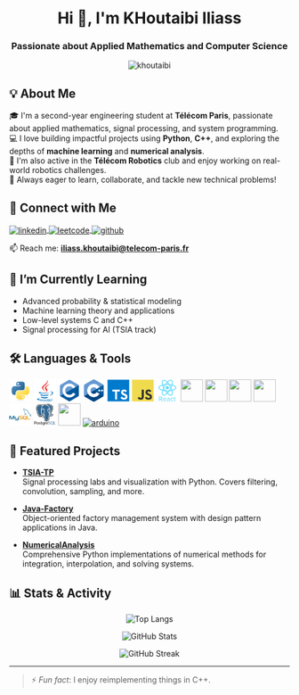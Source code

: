 <h1 align="center">Hi 👋, I'm KHoutaibi Iliass</h1>
<h3 align="center">Passionate about Applied Mathematics and Computer Science</h3>

<p align="center">
  <img src="https://komarev.com/ghpvc/?username=khoutaibi&label=Profile%20views&color=0e75b6&style=flat" alt="khoutaibi" />
</p>

## 💡 About Me

🎓 I'm a second-year engineering student at **Télécom Paris**, passionate about applied mathematics, signal processing, and system programming.  
💻 I love building impactful projects using **Python**, **C++**, and exploring the depths of **machine learning** and **numerical analysis**.  
🤖 I'm also active in the **Télécom Robotics** club and enjoy working on real-world robotics challenges.  
🚀 Always eager to learn, collaborate, and tackle new technical problems!

## 🔗 Connect with Me

<p align="left">
  <a href="https://linkedin.com/in/iliass-khoutaibi-408439290" target="blank">
    <img align="center" src="https://cdn.jsdelivr.net/npm/simple-icons@v3/icons/linkedin.svg" alt="linkedin" height="30" width="40" />
  </a>
  <a href="https://leetcode.com/khoutaibi" target="blank">
    <img align="center" src="https://raw.githubusercontent.com/rahuldkjain/github-profile-readme-generator/master/src/images/icons/Social/leet-code.svg" alt="leetcode" height="30" width="40" />
  </a>
  <a href="https://github.com/khoutaibi" target="blank">
    <img align="center" src="https://cdn.jsdelivr.net/npm/simple-icons@v3/icons/github.svg" alt="github" height="30" width="40" />
  </a>
</p>

📫 Reach me: **iliass.khoutaibi@telecom-paris.fr**

## 🧠 I’m Currently Learning

- Advanced probability & statistical modeling  
- Machine learning theory and applications  
- Low-level systems C and C++  
- Signal processing for AI (TSIA track)

## 🛠 Languages & Tools

<p align="left">
  <a href="https://www.python.org" target="_blank"><img src="https://raw.githubusercontent.com/devicons/devicon/master/icons/python/python-original.svg" width="40" height="40"/></a>
  <a href="https://www.java.com" target="_blank"><img src="https://raw.githubusercontent.com/devicons/devicon/master/icons/java/java-original.svg" width="40" height="40"/></a>
  <a href="https://www.cprogramming.com/" target="_blank"><img src="https://raw.githubusercontent.com/devicons/devicon/master/icons/c/c-original.svg" width="40" height="40"/></a>
  <a href="https://www.w3schools.com/cpp/" target="_blank"><img src="https://raw.githubusercontent.com/devicons/devicon/master/icons/cplusplus/cplusplus-original.svg" width="40" height="40"/></a>
  <a href="https://www.typescriptlang.org/" target="_blank"><img src="https://raw.githubusercontent.com/devicons/devicon/master/icons/typescript/typescript-original.svg" width="40" height="40"/></a>
  <a href="https://www.javascript.com/" target="_blank"><img src="https://raw.githubusercontent.com/devicons/devicon/master/icons/javascript/javascript-original.svg" width="40" height="40"/></a>
  <a href="https://reactjs.org/" target="_blank"><img src="https://raw.githubusercontent.com/devicons/devicon/master/icons/react/react-original-wordmark.svg" width="40" height="40"/></a>
  <a href="https://pytorch.org/" target="_blank"><img src="https://www.vectorlogo.zone/logos/pytorch/pytorch-icon.svg" width="40" height="40"/></a>
  <a href="https://www.tensorflow.org" target="_blank"><img src="https://www.vectorlogo.zone/logos/tensorflow/tensorflow-icon.svg" width="40" height="40"/></a>
  <a href="https://scikit-learn.org/" target="_blank"><img src="https://upload.wikimedia.org/wikipedia/commons/0/05/Scikit_learn_logo_small.svg" width="40" height="40"/></a>
  <a href="https://opencv.org/" target="_blank"><img src="https://www.vectorlogo.zone/logos/opencv/opencv-icon.svg" width="40" height="40"/></a>
  <a href="https://www.mysql.com/" target="_blank"><img src="https://raw.githubusercontent.com/devicons/devicon/master/icons/mysql/mysql-original-wordmark.svg" width="40" height="40"/></a>
  <a href="https://www.postgresql.org" target="_blank"><img src="https://raw.githubusercontent.com/devicons/devicon/master/icons/postgresql/postgresql-original-wordmark.svg" width="40" height="40"/></a>
  <a href="https://git-scm.com/" target="_blank"><img src="https://www.vectorlogo.zone/logos/git-scm/git-scm-icon.svg" width="40" height="40"/></a>
  <a href="https://www.arduino.cc/" target="_blank"><img src="https://cdn.worldvectorlogo.com/logos/arduino-1.svg" alt="arduino" width="40" height="40"/></a>
</p>

## 📂 Featured Projects

- [**TSIA-TP**](https://github.com/KHOUTAIBI/TSIA-TP)  
  Signal processing labs and visualization with Python. Covers filtering, convolution, sampling, and more.

- [**Java-Factory**](https://github.com/KHOUTAIBI/Java-Factory)  
  Object-oriented factory management system with design pattern applications in Java.

- [**NumericalAnalysis**](https://github.com/KHOUTAIBI/NumericalAnalysis)  
  Comprehensive Python implementations of numerical methods for integration, interpolation, and solving systems.

## 📊 Stats & Activity

<p align="center">
  <img src="https://github-readme-stats.vercel.app/api/top-langs?username=khoutaibi&show_icons=true&locale=en&layout=compact" alt="Top Langs" />
</p>

<p align="center">
  <img src="https://github-readme-stats.vercel.app/api?username=khoutaibi&show_icons=true&locale=en" alt="GitHub Stats" />
</p>

<p align="center">
  <img src="https://github-readme-streak-stats.herokuapp.com/?user=khoutaibi" alt="GitHub Streak" />
</p>

---

> ⚡ _Fun fact_: I enjoy reimplementing things in C++.

